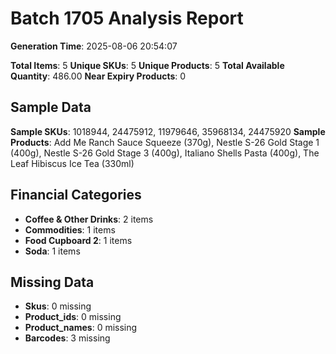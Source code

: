 # Batch 1705 Analysis Report

**Generation Time**: 2025-08-06 20:54:07

**Total Items**: 5
**Unique SKUs**: 5
**Unique Products**: 5
**Total Available Quantity**: 486.00
**Near Expiry Products**: 0

## Sample Data
**Sample SKUs**: 1018944, 24475912, 11979646, 35968134, 24475920
**Sample Products**: Add Me Ranch Sauce Squeeze (370g), Nestle S-26 Gold Stage 1 (400g), Nestle S-26 Gold Stage 3 (400g), Italiano Shells Pasta (400g), The Leaf Hibiscus Ice Tea (330ml)

## Financial Categories
- **Coffee & Other Drinks**: 2 items
- **Commodities**: 1 items
- **Food Cupboard 2**: 1 items
- **Soda**: 1 items

## Missing Data
- **Skus**: 0 missing
- **Product_ids**: 0 missing
- **Product_names**: 0 missing
- **Barcodes**: 3 missing
